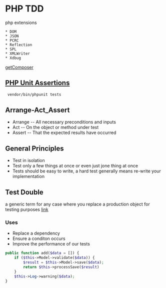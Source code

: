 # PHP TDD

php extensions

```text
* DOM
* JSON
* PCRC
* Reflection
* SPL
* XMLWriter
* Xdbug
```

[getComposer](https://getcomposer.org/)

## [PHP Unit Assertions](https://phpunit.de/manual/6.5/en/appendixes.assertions.html)

```bash
 vendor/bin/phpunit tests
```

## Arrange-Act_Assert

* Arrange -- All necessary preconditions and inputs
* Act -- On the object or method under test
* Assert -- That the expected results have occurred

## General Principles

* Test in isolation
* Test only a few things at once or even just jone thing at once
* Tests should be easy to write, a hard test generally means
    re-write your implementation

## Test Double

a generic term for any case where you replace a production object
    for testing purposes
[link](http://www.martinfowler.com/bliki/TestDouble.html)

### Uses

* Replace a dependency
* Ensure a conditon occurs
* Improve the performance of our tests

```php
public function add($data = []) {
    if ($this->Model->validate($data)) {
        $result = $this->Model->save($data);
        return $this->processSave($result)
    }
    $this->Log->warning($data);
}
```